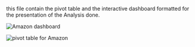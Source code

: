 this file contain the pivot table and the interactive dashboard formatted for the presentation of the  Analysis done.

![Amazon dashboard](https://github.com/user-attachments/assets/f2925ccb-99ee-439f-b006-1c005067a3fa)

![pivot table for Amazon](https://github.com/user-attachments/assets/daba3dac-fed9-4b90-bae8-d419d68f6cf3)



